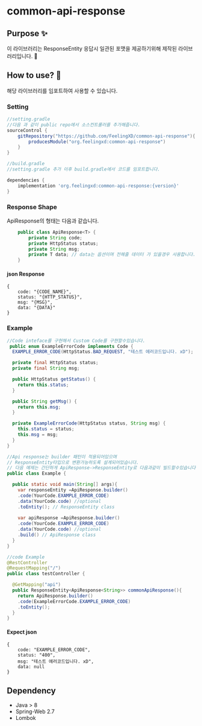 # common-api-response

## Purpose ✨

이 라이브러리는 ResponseEntity 응답시 일관된 포맷을 제공하기위해 제작된 라이브러리입니다. 🐢

## How to use? 🤔

해당 라이브러리를 임포트하여 사용할 수 있습니다. 

### Setting
```gradle
//setting.gradle 
//다음 과 같이 public repo에서 소스컨트롤러를 추가해줍니다.
sourceControl {
    gitRepository("https://github.com/FeelingXD/common-api-response"){
        producesModule("org.feelingxd:common-api-response")
    }
}

```
```gradle
//build.gradle 
//setting.gradle 추가 이후 build.gradle에서 코드를 임포트합니다.

dependencies {
    implementation 'org.feelingxd:common-api-response:{version}'
}
```


### Response Shape

ApiResponse의 형태는 다음과 같습니다.
```java
    public class ApiResponse<T> {
        private String code;
        private HttpStatus status;
        private String msg;
        private T data; // data는 옵션이며 전해줄 데이터 가 있을경우 사용합니다.
    }
```

#### json Response
```jsonc
{
    code: "{CODE_NAME}",
    status: "{HTTP_STATUS}",
    msg: "{MSG}",
    data: "{DATA}"
}

```
### Example

```java
//Code inteface를 구현해서 Custom Code를 구현할수있습니다.
 public enum ExampleErrorCode implements Code {
  EXAMPLE_ERROR_CODE(HttpStatus.BAD_REQUEST, "테스트 에러코드입니다. xD");

  private final HttpStatus status;
  private final String msg;

  public HttpStatus getStatus() {
    return this.status;
  }

  public String getMsg() {
    return this.msg;
  }

  private ExampleErrorCode(HttpStatus status, String msg) {
    this.status = status;
    this.msg = msg;
  }
}
```

```java
//Api response는 builder 패턴이 적용되어있으며
// ResponseEntity타입으로 변환가능하도록 설계되어있습니다.
// 다음 예제는 간단하게 ApiResponse->ResponseEntity로 다음과같이 빌드할수있습니다.
public class Example {

  public static void main(String[] args){
    var responseEntity =ApiResponse.builder()
    .code(YourCode.EXAMPLE_ERROR_CODE)
    .data(YourCode.code) //optional
    .toEntity(); // ResponseEntity class
    
    var apiResponse =ApiResponse.builder()
    .code(YourCode.EXAMPLE_ERROR_CODE)
    .data(YourCode.code) //optional
    .build() // ApiResponse class
  }
}
```


```java
//code Example
@RestController
@RequestMapping("/")
public class testController {

  @GetMapping("api")
  public ResponseEntity<ApiResponse<String>> commonApiResponse(){
    return ApiResponse.builder()
    .code(ExampleErrorCode.EXAMPLE_ERROR_CODE)
    .toEntity();
  }
}
```
#### Expect json
```jsonc
{
    code: "EXAMPLE_ERROR_CODE",
    status: "400",
    msg: "테스트 에러코드입니다. xD",
    data: null 
}

```
## Dependency
- Java > 8
- Spring-Web 2.7
- Lombok 
